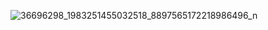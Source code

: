 ![36696298_1983251455032518_8897565172218986496_n](https://github.com/LipChuanSui/iot-smart-traffic-with-emergency/assets/56187131/ee9fb7a7-077f-4818-9fc8-62e4ab14c08d)
